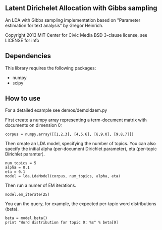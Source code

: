 ## Latent Dirichelet Allocation with Gibbs sampling

An LDA with Gibbs sampling implementation based on
"Parameter estimation for text analysis" by Gregor Heinrich.

Copyright 2013 MIT Center for Civic Media
BSD 3-clause license, see LICENSE for info

## Dependencies

This library requires the following packages:
* numpy
* scipy

## How to use

For a detailed example see demos/demoldaem.py

First create a numpy array representing a term-document matrix with documents on dimension 0:

    corpus = numpy.array([[1,2,3], [4,5,6], [8,9,0], [9,8,7]])
    
Then create an LDA model, specifying the number of topics.  You can also specify the initial alpha (per-document Dirichlet parameter), eta (per-topic Dirichlet paramter).

    num_topics = 5
    alpha = 0.1
    eta = 0.1
    model = lda.LdaModel(corpus, num_topics, alpha, eta)
    
Then run a numer of EM iterations.

    model.em_iterate(25)

You can the query, for example, the expected per-topic word distributions (beta).

    beta = model.beta()
    print "Word distribution for topic 0: %s" % beta[0]

